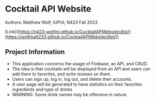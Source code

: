 # Cocktail API Website

Authors: Matthew Wolf, IUPUI, N423 Fall 2023

[Link]([https://n423-wolfmi.github.io/CocktailAPIWebsite/dist/](https://wolfmatt233.github.io/CocktailAPIWebsite/dist/])

## Project Information

- This application concerns the usage of Firebase, an API, and CRUD.
- The idea is that cocktails will be displayed from an API and users can add them to favorites, and write reviews on them.
- Users can sign up, log in, log out, and delete their accounts.
- A user page will be generated to have statistics on their favorites ingredients and type of drinks
- WARNING: Some drink names may be offensive in nature.
